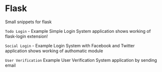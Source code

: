 Flask
=====

Small snippets for flask

```Todo Login``` - Example Simple Login System application shows working of flask-login extension!

```Social Login``` - Example Login System with Facebook and Twitter application shows working of authomatic module

```User Verification``` Example User Verification System application by sending email

